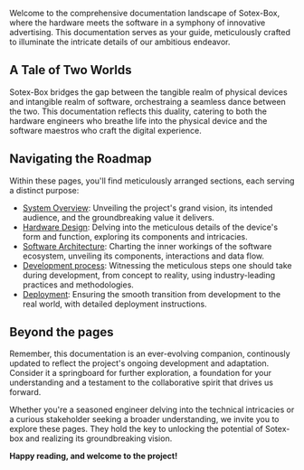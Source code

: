 Welcome to the comprehensive documentation landscape of Sotex-Box, where the hardware meets the software in a symphony of innovative advertising. This documentation serves as your guide, meticulously crafted to illuminate the intricate details of our ambitious endeavor.

## A Tale of Two Worlds
Sotex-Box bridges the gap between the tangible realm of physical devices and intangible realm of software, orchestraing a seamless dance between the two. This documentation reflects this duality, catering to both the hardware engineers who breathe life into the physical device and the software maestros who craft the digital experience.

## Navigating the Roadmap
Within these pages, you'll find meticulously arranged sections, each serving a distinct purpose:

* [System Overview](/introduction/system-overview.html): Unveiling the project's grand vision, its intended audience, and the groundbreaking value it delivers.
* [Hardware Design](/introduction/hardware-design.html): Delving into the meticulous details of the device's form and function, exploring its components and intricacies.
* [Software Architecture](/introduction/software-arch.html): Charting the inner workings of the software ecosystem, unveiling its components, interactions and data flow.
* [Development process](/introduction/development-process.html): Witnessing the meticulous steps one should take during development, from concept to reality, using industry-leading practices and methodologies.
* [Deployment](/introduction/deployment.html): Ensuring the smooth transition from development to the real world, with detailed deployment instructions.

## Beyond the pages
Remember, this documentation is an ever-evolving companion, continously updated to reflect the project's ongoing development and adaptation. Consider it a springboard for further exploration, a foundation for your understanding and a testament to the collaborative spirit that drives us forward.

Whether you're a seasoned engineer delving into the technical intricacies or a curious stakeholder seeking a broader understanding, we invite you to explore these pages. They hold the key to unlocking the potential of Sotex-box and realizing its groundbreaking vision.

**Happy reading, and welcome to the project!**
